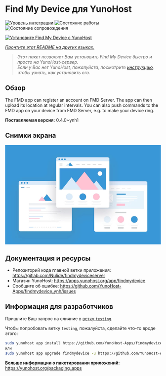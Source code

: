 <!--
Важно: этот README был автоматически сгенерирован <https://github.com/YunoHost/apps/tree/master/tools/readme_generator>
Он НЕ ДОЛЖЕН редактироваться вручную.
-->

# Find My Device для YunoHost

[![Уровень интеграции](https://apps.yunohost.org/badge/integration/findmydevice)](https://ci-apps.yunohost.org/ci/apps/findmydevice/)
![Состояние работы](https://apps.yunohost.org/badge/state/findmydevice)
![Состояние сопровождения](https://apps.yunohost.org/badge/maintained/findmydevice)

[![Установите Find My Device с YunoHost](https://install-app.yunohost.org/install-with-yunohost.svg)](https://install-app.yunohost.org/?app=findmydevice)

*[Прочтите этот README на других языках.](./ALL_README.md)*

> *Этот пакет позволяет Вам установить Find My Device быстро и просто на YunoHost-сервер.*  
> *Если у Вас нет YunoHost, пожалуйста, посмотрите [инструкцию](https://yunohost.org/install), чтобы узнать, как установить его.*

## Обзор

The FMD app can register an account on FMD Server. The app can then upload its location at regular intervals.
You can also push commands to the FMD app on your device from FMD Server, e.g. to make your device ring.

**Поставляемая версия:** 0.4.0~ynh1

## Снимки экрана

![Снимок экрана Find My Device](./doc/screenshots/example.jpg)

## Документация и ресурсы

- Репозиторий кода главной ветки приложения: <https://gitlab.com/Nulide/findmydeviceserver>
- Магазин YunoHost: <https://apps.yunohost.org/app/findmydevice>
- Сообщите об ошибке: <https://github.com/YunoHost-Apps/findmydevice_ynh/issues>

## Информация для разработчиков

Пришлите Ваш запрос на слияние в [ветку `testing`](https://github.com/YunoHost-Apps/findmydevice_ynh/tree/testing).

Чтобы попробовать ветку `testing`, пожалуйста, сделайте что-то вроде этого:

```bash
sudo yunohost app install https://github.com/YunoHost-Apps/findmydevice_ynh/tree/testing --debug
или
sudo yunohost app upgrade findmydevice -u https://github.com/YunoHost-Apps/findmydevice_ynh/tree/testing --debug
```

**Больше информации о пакетировании приложений:** <https://yunohost.org/packaging_apps>
